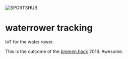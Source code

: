 ![SPORTSHUB][titleimage]
# waterrower tracking
IoT for the water rower.

This is the outcome of the [bremen.hack][1] 2016. Awesome.



[1]: http://bremenhack.de/2016/10/02/sportshub/
[titleimage]: http://bremenhack.de/wp-content/uploads/2016/10/sportshub.jpg